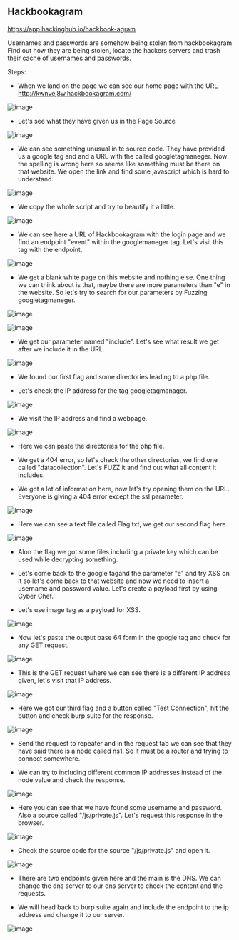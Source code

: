 ## Hackbookagram 
https://app.hackinghub.io/hackbook-agram

Usernames and passwords are somehow being stolen from hackbookagram
Find out how they are being stolen, locate the hackers servers and trash their cache of usernames and passwords.

Steps: 

* When we land on the page we can see our home page with the URL http://kwnvej8w.hackbookagram.com/ 

![image](https://github.com/ocoretech/Sahil-workbook/assets/67775716/98cb4781-d86a-418e-b54d-bc46bafe3316)


* Let's see what they have given us in the Page Source

![image](https://github.com/ocoretech/Sahil-workbook/assets/67775716/dbaf8745-032e-412d-88e9-022465b3d588)


* We can see something unusual in te source code. They have provided us a google tag and and a URL with the called googletagmaneger. Now the spelling is wrong here so seems like something must be there on that website. We open the link and find some javascript which is hard to understand. 

![image](https://github.com/ocoretech/Sahil-workbook/assets/67775716/87b8c35a-d548-4249-afb3-6959edcb4288)


* We copy the whole script and try to beautify it a little.

![image](https://github.com/ocoretech/Sahil-workbook/assets/67775716/2af1eb88-5eaa-4337-8bcd-981333327202)


* We can see here a URL of Hackbookagram with the login page and we find an endpoint "event" within the googlemaneger tag. Let's visit this tag with the endpoint.

![image](https://github.com/ocoretech/Sahil-workbook/assets/67775716/a1c6cfed-a689-423e-aa3d-35d65e2c5652)


* We get a blank white page on this website and nothing else. One thing we can think about is that, maybe there are more parameters than "e" in the website. So let's try to search for our parameters by Fuzzing googletagmaneger.

![image](https://github.com/ocoretech/Sahil-workbook/assets/67775716/1578b0e3-f49d-478d-8b45-3fe1a1fb5ac6)


![image](https://github.com/ocoretech/Sahil-workbook/assets/67775716/04216139-b16d-4fcf-80b1-931f637f9ff4)


* We get our parameter named "include". Let's see what result we get after we include it in the URL.

![image](https://github.com/ocoretech/Sahil-workbook/assets/67775716/4cf8c97a-9262-4d93-b3ef-87408f14e3e0)


* We found our first flag and some directories leading to a php file.

* Let's check the IP address for the tag googletagmanager.

![image](https://github.com/ocoretech/Sahil-workbook/assets/67775716/48f3eb61-8174-45cb-bc1b-65df71ad0ea6)


* We visit the IP address and find a webpage.

![image](https://github.com/ocoretech/Sahil-workbook/assets/67775716/747c6937-9aea-46e9-be89-a27d10657cdb)


* Here we can paste the directories for the php file.

* We get a 404 error, so let's check the other directories, we find one called "datacollection". Let's FUZZ it and find out what all content it includes.

* We got a lot of information here, now let's try opening them on the URL. Everyone is giving a 404 error except the ssl parameter.

![image](https://github.com/ocoretech/Sahil-workbook/assets/67775716/bd3c845e-c27b-46ee-b2a3-bb91fd6e5e2c)


* Here we can see a text file called Flag.txt, we get our second flag here.

![image](https://github.com/ocoretech/Sahil-workbook/assets/67775716/c776e982-fa83-48b0-b521-2c71cab91464)


* Alon the flag we got some files including a private key which can be used while decrypting something. 

* Let's come back to the google tagand the parameter "e" and try XSS on it so let's come back to that website and now we need to insert a username and password value. Let's create a payload first by using Cyber Chef.

* Let's use image tag as a payload for XSS. 

![image](https://github.com/ocoretech/Sahil-workbook/assets/67775716/76b08714-7979-4a05-b74b-05204f54cd1d)


* Now let's paste the output base 64 form in the google tag and check for any GET request.

![image](https://github.com/ocoretech/Sahil-workbook/assets/67775716/6eaf37c0-6781-42ee-b530-5eab0d862f38)


* This is the GET request where we can see there is a different IP address given, let's visit that IP address.

![image](https://github.com/ocoretech/Sahil-workbook/assets/67775716/31980d44-a383-4d77-89aa-b198368dd05c)


* Here we got our third flag and a button called "Test Connection", hit the button and check burp suite for the response. 

![image](https://github.com/ocoretech/Sahil-workbook/assets/67775716/f74cc87b-9b92-458c-8ecb-3971cbfa3a17)


* Send the request to repeater and in the request tab we can see that they have said there is a node called ns1. So it must be a router and trying to connect somewhere.

* We can try to including different common IP addresses instead of the node value and check the response.

![image](https://github.com/ocoretech/Sahil-workbook/assets/67775716/1db6b2f1-796c-4a79-bc38-048570da8e3d)

* Here you can see that we have found some username and password. Also a source called "/js/private.js". Let's request this response in the browser.

![image](https://github.com/ocoretech/Sahil-workbook/assets/67775716/3d6aa7d8-4300-46f4-9b2d-a00a4d04491a)


* Check the source code for the source "/js/private.js" and open it.

![image](https://github.com/ocoretech/Sahil-workbook/assets/67775716/d287fe24-b902-4bcd-804f-8fd1832b80b8)


* There are two endpoints given here and the main is the DNS. We can change the dns server to our dns server to check the content and the requests.

* We will head back to burp suite again and include the endpoint to the ip address and change it to our server.

![image](https://github.com/ocoretech/Sahil-workbook/assets/67775716/1aa125ea-b65a-44b1-9417-fc19cad08ed5)


